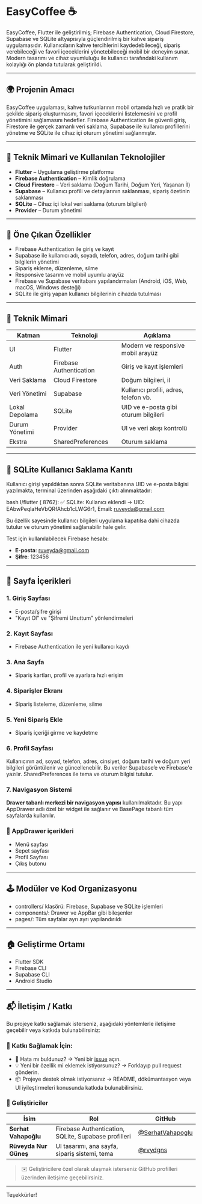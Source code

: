 # EasyCoffee ☕️

EasyCoffee, Flutter ile geliştirilmiş; Firebase Authentication, Cloud Firestore, Supabase ve SQLite altyapısıyla güçlendirilmiş bir kahve sipariş uygulamasıdır. Kullanıcıların kahve tercihlerini kaydedebileceği, sipariş verebileceği ve favori içeceklerini yönetebileceği mobil bir deneyim sunar. Modern tasarımı ve cihaz uyumluluğu ile kullanıcı tarafındaki kullanım kolaylığı ön planda tutularak geliştirildi.

---

## 🌍 Projenin Amacı

EasyCoffee uygulaması, kahve tutkunlarının mobil ortamda hızlı ve pratik bir şekilde sipariş oluşturmasını, favori içeceklerini listelemesini ve profil yönetimini sağlamasını hedefler. Firebase Authentication ile güvenli giriş, Firestore ile gerçek zamanlı veri saklama, Supabase ile kullanıcı profillerini yönetme ve SQLite ile cihaz içi oturum yönetimi sağlanmıştır.

---

## 🔧 Teknik Mimari ve Kullanılan Teknolojiler

* **Flutter** – Uygulama geliştirme platformu
* **Firebase Authentication** – Kimlik doğrulama
* **Cloud Firestore** – Veri saklama (Doğum Tarihi, Doğum Yeri, Yaşanan İl)
* **Supabase** – Kullanıcı profili ve detaylarının saklanması, sipariş özetinin saklanması
* **SQLite** – Cihaz içi lokal veri saklama (oturum bilgileri)
* **Provider** – Durum yönetimi

---

## 🌟 Öne Çıkan Özellikler

* Firebase Authentication ile giriş ve kayıt
* Supabase ile kullanıcı adı, soyadı, telefon, adres, doğum tarihi gibi bilgilerin yönetimi
* Sipariş ekleme, düzenleme, silme
* Responsive tasarım ve mobil uyumlu arayüz
* Firebase ve Supabase veritabanı yapılandırmaları (Android, iOS, Web, macOS, Windows desteği)
* SQLite ile giriş yapan kullanıcı bilgilerinin cihazda tutulması

---

## 🔧 Teknik Mimari

| Katman | Teknoloji | Açıklama |
|-------|-----------|----------|
| UI    | Flutter   | Modern ve responsive mobil arayüz |
| Auth  | Firebase Authentication | Giriş ve kayıt işlemleri |
| Veri Saklama | Cloud Firestore | Doğum bilgileri, il |
| Veri Yönetimi | Supabase | Kullanıcı profili, adres, telefon vb. |
| Lokal Depolama | SQLite | UID ve e-posta gibi oturum bilgileri |
| Durum Yönetimi | Provider | UI ve veri akışı kontrolü |
| Ekstra | SharedPreferences | Oturum saklama |

---

## 📄 SQLite Kullanıcı Saklama Kanıtı

Kullanıcı girişi yapıldıktan sonra SQLite veritabanına UID ve e-posta bilgisi yazılmakta, terminal üzerinden aşağıdaki çıktı alınmaktadır:

bash
I/flutter ( 8762): ✅ SQLite: Kullanıcı eklendi -> UID: EAbwPeqlaHeVbQRfAhcb1cLWG6r1, Email: ruveyda@gmail.com


Bu özellik sayesinde kullanıcı bilgileri uygulama kapatılsa dahi cihazda tutulur ve oturum yönetimi sağlanabilir hale gelir.

Test için kullanılabilecek Firebase hesabı:

* **E-posta**: ruveyda@gmail.com
* **Şifre**: 123456

---

## 📅 Sayfa İçerikleri

### 1. Giriş Sayfası

* E-posta/şifre girişi
* "Kayıt Ol" ve "Şifremi Unuttum" yönlendirmeleri

### 2. Kayıt Sayfası

* Firebase Authentication ile yeni kullanıcı kaydı

### 3. Ana Sayfa

* Sipariş kartları, profil ve ayarlara hızlı erişim

### 4. Siparişler Ekranı

* Sipariş listeleme, düzenleme, silme

### 5. Yeni Sipariş Ekle

* Sipariş içeriği girme ve kaydetme

### 6. Profil Sayfası

Kullanıcının ad, soyad, telefon, adres, cinsiyet, doğum tarihi ve doğum yeri bilgileri görüntülenir ve güncellenebilir.
Bu veriler Supabase’e ve Firebase'e yazılır.
SharedPreferences ile tema ve oturum bilgisi tutulur.

### 7. Navigasyon Sistemi

**Drawer tabanlı merkezi bir navigasyon yapısı** kullanılmaktadır. Bu yapı AppDrawer adlı özel bir widget ile sağlanır ve BasePage tabanlı tüm sayfalarda kullanılır.

### 📌 AppDrawer içerikleri

- Menü sayfası
- Sepet sayfası
- Profil Sayfası
- Çıkış butonu

---

## 🕹️ Modüler ve Kod Organizasyonu

* controllers/ klasörü: Firebase, Supabase ve SQLite işlemleri
* components/: Drawer ve AppBar gibi bileşenler
* pages/: Tüm sayfalar ayrı ayrı yapılandırıldı

---

## 🏠 Geliştirme Ortamı

* Flutter SDK
* Firebase CLI
* Supabase CLI
* Android Studio

---

## 📬 İletişim / Katkı

Bu projeye katkı sağlamak isterseniz, aşağıdaki yöntemlerle iletişime geçebilir veya katkıda bulunabilirsiniz:

### 🔧 Katkı Sağlamak İçin:
- 🐛 Hata mı buldunuz? → Yeni bir [issue](https://github.com/rvydgns/easyCoffeeFinal/issues) açın.
- 💡 Yeni bir özellik mi eklemek istiyorsunuz? → Forklayıp pull request gönderin.
- 📦 Projeye destek olmak istiyorsanız → README, dökümantasyon veya UI iyileştirmeleri konusunda katkıda bulunabilirsiniz.

### 👥 Geliştiriciler
| İsim | Rol | GitHub |
|------|-----|--------|
| **Serhat Vahapoğlu** | Firebase Authentication, SQLite, Supabase profilleri | [@SerhatVahapoglu](https://github.com/SerhatVahapoglu) |
| **Rüveyda Nur Güneş** | UI tasarımı, ana sayfa, sipariş sistemi, tema | [@rvydgns](https://github.com/rvydgns) |

> ✉️ Geliştiricilere özel olarak ulaşmak isterseniz GitHub profilleri üzerinden iletişime geçebilirsiniz.

---

Teşekkürler! 
